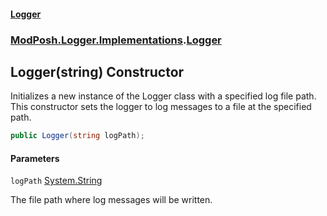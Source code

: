 #### [Logger](index.md 'index')
### [ModPosh.Logger.Implementations](ModPosh.Logger.Implementations.md 'ModPosh.Logger.Implementations').[Logger](ModPosh.Logger.Implementations.Logger.md 'ModPosh.Logger.Implementations.Logger')

## Logger(string) Constructor

Initializes a new instance of the Logger class with a specified log file path.  
This constructor sets the logger to log messages to a file at the specified path.

```csharp
public Logger(string logPath);
```
#### Parameters

<a name='ModPosh.Logger.Implementations.Logger.Logger(string).logPath'></a>

`logPath` [System.String](https://docs.microsoft.com/en-us/dotnet/api/System.String 'System.String')

The file path where log messages will be written.